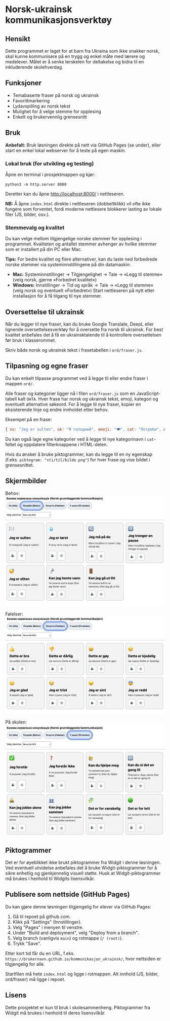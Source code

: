 # Norsk-ukrainsk kommunikasjonsverktøy

## Hensikt
Dette programmet er laget for at barn fra Ukraina som ikke snakker norsk, skal kunne kommunisere på en trygg og enkel måte med lærere og medelever. Målet er å senke terskelen for deltakelse og bidra til en inkluderende skolehverdag.

## Funksjoner
- Temabaserte fraser på norsk og ukrainsk
- Favorittmarkering
- Lydavspilling av norsk tekst
- Mulighet for å velge stemme for opplesing
- Enkelt og brukervennlig grensesnitt


## Bruk

**Anbefalt:** Bruk løsningen direkte på nett via GitHub Pages (se under), eller start en enkel lokal webserver for å teste på egen maskin.

### Lokal bruk (for utvikling og testing)
Åpne en terminal i prosjektmappen og kjør:

```
python3 -m http.server 8000
```

Deretter kan du åpne [http://localhost:8000/](http://localhost:8000/) i nettleseren.

**NB:** Å åpne `index.html` direkte i nettleseren (dobbeltklikk) vil ofte ikke fungere som forventet, fordi moderne nettlesere blokkerer lasting av lokale filer (JS, bilder, osv.).

### Stemmevalg og kvalitet
Du kan velge mellom tilgjengelige norske stemmer for opplesing i programmet. Kvaliteten og antallet stemmer avhenger av hvilke stemmer som er installert på din PC eller Mac.

**Tips:** For bedre kvalitet og flere alternativer, kan du laste ned forbedrede norske stemmer via systeminnstillingene på din datamaskin:
- **Mac:** Systeminnstillinger → Tilgjengelighet → Tale → «Legg til stemme» (velg norsk, gjerne «Forbedret kvalitet»)
- **Windows:** Innstillinger → Tid og språk → Tale → «Legg til stemme» (velg norsk og eventuelt «Forbedret»)
Start nettleseren på nytt etter installasjon for å få tilgang til nye stemmer.

## Oversettelse til ukrainsk
Når du legger til nye fraser, kan du bruke Google Translate, DeepL eller lignende oversettelsesverktøy for å oversette fra norsk til ukrainsk. For best kvalitet anbefales det å få en ukrainsktalende til å kontrollere oversettelsen før bruk i klasserommet.

Skriv både norsk og ukrainsk tekst i frasetabellen i `ord/fraser.js`.

## Tilpasning og egne fraser
Du kan enkelt tilpasse programmet ved å legge til eller endre fraser i mappen `ord/`.

Alle fraser og kategorier ligger nå i filen `ord/fraser.js` som en JavaScript-tabell kalt `DATA`. Hver frase har norsk og ukrainsk tekst, emoji, kategori og eventuelt alternative søkeord. For å legge til nye fraser, kopier en eksisterende linje og endre innholdet etter behov.

Eksempel på en frase:
```js
{ no: "Jeg er sulten", uk: "Я голодний", emoji: "🍽️", cat: "Потреби", alt: ["mat", "spise", "hungry"] },
```

Du kan også lage egne kategorier ved å legge til nye kategorinavn i `cat`-feltet og oppdatere filterknappene i HTML-delen.

Hvis du ønsker å bruke piktogrammer, kan du legge til en ny egenskap (f.eks. `piktogram: "sti/til/bilde.png"`) for hver frase og vise bildet i grensesnittet.

## Skjermbilder

Behov:
![Behov](screenshots/behov.png)

Følelser:
![Følelser](screenshots/foelelser.png)

På skolen:
![På skolen](screenshots/paa_skolen.png)

## Piktogrammer
Det er for øyeblikket ikke brukt piktogrammer fra Widgit i denne løsningen. Ved eventuell utvidelse anbefales det å bruke Widgit-piktogrammer for å sikre enhetlig og gjenkjennelig visuell støtte. Husk at Widgit-piktogrammer må brukes i henhold til Widgits lisensvilkår.

## Publisere som nettside (GitHub Pages)

Du kan gjøre denne løsningen tilgjengelig for elever via GitHub Pages:

1. Gå til repoet på github.com.
2. Klikk på "Settings" (Innstillinger).
3. Velg "Pages" i menyen til venstre.
4. Under "Build and deployment", velg "Deploy from a branch".
5. Velg branch (vanligvis `main`) og rotmappe (`/ (root)`).
6. Trykk "Save".

Etter kort tid får du en URL, f.eks. `https://brukernavn.github.io/kommunikasjon_ukrainsk/`, hvor nettsiden er tilgjengelig for alle.

Startfilen må hete `index.html` og ligge i rotmappen. Alt innhold (JS, bilder, ord/fraser) må ligge i repoet.

## Lisens
Dette prosjektet er kun til bruk i skolesammenheng. Piktogrammer fra Widgit må brukes i henhold til deres lisensvilkår.
